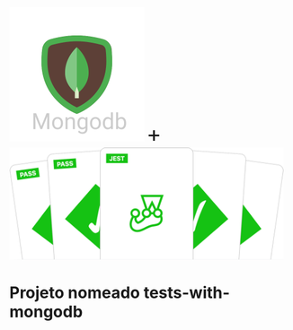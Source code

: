 <span align="center">
    <img src="./.github/assets/mongodb.png" alt="MongoDB" height="240"/>
  <span style="font-size: 40px">+</span>
    <img src="./.github/assets/jest-readme-headline.png" alt="MongoDB" height=200" > 
</span>

# Projeto nomeado tests-with-mongodb
